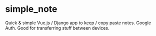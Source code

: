 # simple_note
Quick & simple Vue.js / Django app to keep / copy paste notes. Google Auth. Good for transferring stuff between devices.
